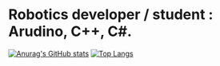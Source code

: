 # Robotics developer / student : Arudino, C++, C#.
[![Anurag's GitHub stats](https://github-readme-stats.vercel.app/api?username=Bugger525)](https://github.com/Bugger525/github-readme-stats)
[![Top Langs](https://github-readme-stats.vercel.app/api/top-langs/?username=Bugger525)](https://github.com/Bugger525/github-readme-stats)
